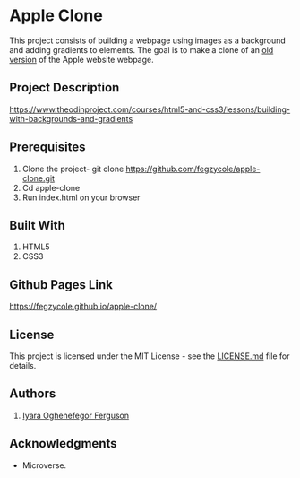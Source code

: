 # Apple Clone

This project consists of building a webpage using images as a background and adding gradients to elements. The goal is to make a clone of an [old version](https://web.archive.org/web/20140301004610/http://www.apple.com/) of the Apple website webpage.

## Project Description

<https://www.theodinproject.com/courses/html5-and-css3/lessons/building-with-backgrounds-and-gradients>

## Prerequisites

1. Clone the project- git clone <https://github.com/fegzycole/apple-clone.git>
2. Cd apple-clone
3. Run index.html on your browser

## Built With

1. HTML5
2. CSS3

## Github Pages Link

<https://fegzycole.github.io/apple-clone/>

## License

This project is licensed under the MIT License - see the [LICENSE.md](LICENSE.md) file for details.

## Authors

1. [Iyara Oghenefegor Ferguson](https://github.com/fegzycole)

## Acknowledgments

* Microverse.
